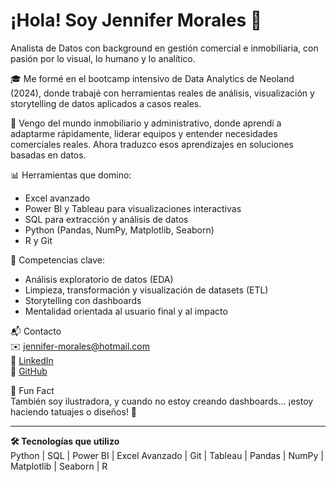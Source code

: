 # ¡Hola! Soy Jennifer Morales 👋  
Analista de Datos con background en gestión comercial e inmobiliaria, con pasión por lo visual, lo humano y lo analítico.

🎓 Me formé en el bootcamp intensivo de Data Analytics de Neoland (2024), donde trabajé con herramientas reales de análisis, visualización y storytelling de datos aplicados a casos reales.

💼 Vengo del mundo inmobiliario y administrativo, donde aprendí a adaptarme rápidamente, liderar equipos y entender necesidades comerciales reales. Ahora traduzco esos aprendizajes en soluciones basadas en datos.

📊 Herramientas que domino:  
- Excel avanzado  
- Power BI y Tableau para visualizaciones interactivas  
- SQL para extracción y análisis de datos  
- Python (Pandas, NumPy, Matplotlib, Seaborn)  
- R y Git

🧠 Competencias clave:  
- Análisis exploratorio de datos (EDA)  
- Limpieza, transformación y visualización de datasets (ETL)
- Storytelling con dashboards  
- Mentalidad orientada al usuario final y al impacto


📬 Contacto  
✉️ jennifer-morales@hotmail.com  
🔗 [LinkedIn](https://www.linkedin.com/in/jennifer-morales-g/)  
🐙 [GitHub](https://github.com/jennjmg)

🎨 Fun Fact  
También soy ilustradora, y cuando no estoy creando dashboards... ¡estoy haciendo tatuajes o diseños! 🖤

---

**🛠️ Tecnologías que utilizo**  
Python | SQL | Power BI | Excel Avanzado | Git | Tableau | Pandas | NumPy | Matplotlib | Seaborn | R 
